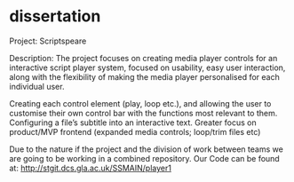 # dissertation

Project: Scriptspeare

Description: The project focuses on creating media player controls for an 
interactive script player system, focused on usability, easy user 
interaction, along with the flexibility of making the media player 
personalised for each individual user.

Creating each control element (play, loop etc.), and allowing the user to 
customise their own control bar with the functions most relevant to them.
Configuring a file’s subtitle into an interactive text.
Greater focus on product/MVP frontend 
(expanded media controls; loop/trim files etc)


Due to the nature if the project and the division of work between teams we 
are going to be working in a combined repository. Our Code can be found at:
http://stgit.dcs.gla.ac.uk/SSMAIN/player1
